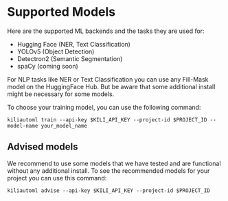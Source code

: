 # Supported Models

Here are the supported ML backends and the tasks they are used for:

- Hugging Face (NER, Text Classification)
- YOLOv5 (Object Detection)
- Detectron2 (Semantic Segmentation)
- spaCy (coming soon)

For NLP tasks like NER or Text Classification you can use any Fill-Mask model on the HuggingFace Hub. But be aware that some additional install might be necessary for some models.

To choose your training model, you can use the following command:

```
kiliautoml train --api-key $KILI_API_KEY --project-id $PROJECT_ID --model-name your_model_name
```

## Advised models

We recommend to use some models that we have tested and are functional without any additional install. To see the recommended models for your project you can use this command:

```
kiliautoml advise --api-key $KILI_API_KEY --project-id $PROJECT_ID
```
